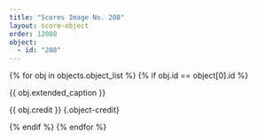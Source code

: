 ```yaml
---
title: "Scores Image No. 208"
layout: score-object
order: 12080
object:
  - id: "208"
---
```


{% for obj in objects.object_list %}
{% if obj.id == object[0].id %}

{{ obj.extended_caption }}

{{ obj.credit }} {.object-credit}

{% endif %}
{% endfor %}
